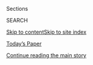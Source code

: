 <div id="app">

<div>

<div class="NYTAppHideMasthead css-zz1s19 e1suatyy0">

<div class="section css-ui9rw0 e1suatyy2">

<div class="css-11hrj97 er09x8g0">

<div class="css-6n7j50">

</div>

<span class="css-1dv1kvn">Sections</span>

<div class="css-10488qs">

<span class="css-1dv1kvn">SEARCH</span>

</div>

[Skip to content](#site-content)[Skip to site
index](#site-index)

</div>

<div class="css-10698na e1huz5gh0">

</div>

</div>

<div id="masthead-bar-one" class="section hasLinks css-15hmgas e1csuq9d3">

<div class="css-uqyvli e1csuq9d0">

</div>

<div class="css-1uqjmks e1csuq9d1">

</div>

<div class="css-9e9ivx">

[](https://myaccount.nytimes3xbfgragh.onion/auth/login?response_type=cookie&client_id=vi)

</div>

<div class="css-1bvtpon e1csuq9d2">

[Today’s Paper](https://www.nytimes3xbfgragh.onion/section/todayspaper)

</div>

</div>

</div>

</div>

<div data-aria-hidden="false">

<div id="site-content" data-role="main">

<div class="css-1ffjgkm">

</div>

<div id="top-wrapper" class="css-15p45cc eaca97t0" type="top">

<div id="top-slug" class="css-19x0jxb eaca97t1" hidden="">

Advertisement

</div>

[Continue reading the main
story](#after-top)

<div class="ad top-wrapper" style="text-align:center;height:100%;display:block;min-height:90px">

<div id="top" class="place-ad" data-position="top" data-size-key="top">

</div>

</div>

<div id="after-top">

</div>

</div>

<div id="collection-the-33119-issue" class="section css-15h4p1b e9abtgs0">

<div class="css-1j21atc e1svk9qx1">

<div class="css-fmiefx e1svk9qx2">

<div class="css-1hk7r2m eu54l5x0">

<div id="sponsor-wrapper" class="css-7a1pgi eaca97t0" type="sponsor" hidden="">

<div id="sponsor-slug" class="css-1l4mleb eaca97t1" hidden="">

Supported by

</div>

[Continue reading the main
story](#after-sponsor)

<div id="sponsor" class="ad sponsor-wrapper" style="text-align:left;height:100%;display:block">

</div>

<div id="after-sponsor">

</div>

</div>

</div>

### <span class="css-15smmd5 ezz4tcd1">[Magazine](/section/magazine)</span>

</div>

<div class="css-nfcc9b e1svk9qx3">

<div class="css-vl9dhg e1svk9qx5">

<div class="css-1nrhkj6 e1svk9qx6">

# The 3.31.19 Issue

<div class="follow-button-placeholder" data-collection-id="">

</div>

</div>

</div>

</div>

</div>

<div class="css-4svvz1 ekkqrpp0">

<div id="collection-highlights-container" class="section css-18l1u7x e46isfb1">

<div class="template-1 css-gfgt40 ekkqrpp1">

## Highlights

1.  ![<span class="css-13wzayb e1oaj3zl2"><span class="css-1dv1kvn">Credit</span></span>](https://static01.graylady3jvrrxbe.onion/images/2019/03/31/magazine/31glenda-vid-promo/31glenda-vid-promo-jumbo-v3.png)
    
    <div class="css-gjijuv">
    
    ### Feature
    
    ## [At 82, Glenda Jackson Commands the Most Powerful Role in Theater](/2019/03/27/magazine/glenda-jackson-king-lear.html)
    
    “King Lear” has long been the crowning performance for actors who
    know how to dominate a stage. As a longstanding member of
    Parliament, Jackson has unique insight into
    authority.
    
    <span class="css-1oaezp0"></span><span class="css-1q6w006 e4e4i5l3"></span><span class="css-9voj2j">By
    <span class="css-1baulvz last-byline" itemprop="name">Parul
    Sehgal</span></span>
    
    </div>

2.  ![<span class="css-1samh1w e1oaj3zl2"><span class="css-1dv1kvn">Credit</span>Source
    photograph: Jim Lo
    Scalzo/EPA</span>](https://static01.graylady3jvrrxbe.onion/images/2019/03/31/magazine/31Mag-BDS-Image1/31Mag-BDS-Image1-videoLarge.jpg)
    
    <div class="css-10wtrbd">
    
    ### Feature
    
    ## [How the Battle Over Israel and Anti-Semitism Is Fracturing American Politics](/2019/03/28/magazine/battle-over-bds-israel-palestinians-antisemitism.html)
    
    The growing prominence of the B.D.S. movement — and the backlash to
    it — is widening fault lines from college campuses to Capitol
    Hill.
    
    <span class="css-1oaezp0"></span><span class="css-1q6w006 e4e4i5l3"></span><span class="css-9voj2j">By
    <span class="css-1baulvz last-byline" itemprop="name">Nathan
    Thrall</span></span>
    
    </div>

3.  ![<span class="css-1samh1w e1oaj3zl2"><span class="css-1dv1kvn">Credit</span>Chris
    Buck for The New York
    Times</span>](https://static01.graylady3jvrrxbe.onion/images/2019/03/24/magazine/24mag-javelin-pix-slide-4I6J/24mag-javelin-pix-slide-4I6J-videoLarge-v3.png)
    
    <div class="css-10wtrbd">
    
    ### Feature
    
    ## [How to Leave the Trump White House With a Million Dollar Parachute](/2019/03/26/magazine/trump-book-javelin.html)
    
    The Washington-based literary agency Javelin has mastered the art of
    the Trump tell-all book — and come up with a blueprint for how to
    get out of the administration in one
    piece.
    
    <span class="css-1oaezp0"></span><span class="css-1q6w006 e4e4i5l3"></span><span class="css-9voj2j">By
    <span class="css-1baulvz last-byline" itemprop="name">Jason
    Zengerle</span></span>
    
    </div>

4.  ![<span class="css-1samh1w e1oaj3zl2"><span class="css-1dv1kvn">Credit</span></span>](https://static01.graylady3jvrrxbe.onion/images/2019/03/31/magazine/31mag-screenland/31mag-screenland-videoLarge-v2.gif)
    
    <div class="css-10wtrbd">
    
    ### Screenland
    
    ## [People Don’t Bribe College Officials to Help Their Kids. They Do It to Help Themselves.](/2019/03/27/magazine/people-dont-bribe-college-officials-to-help-their-kids-they-do-it-to-help-themselves.html)
    
    At least one of the students whose parents stand accused of fraud
    doesn’t appear to have been very interested in higher education in
    the first
    place.
    
    <span class="css-1oaezp0"></span><span class="css-1q6w006 e4e4i5l3"></span><span class="css-9voj2j">By
    <span class="css-1baulvz last-byline" itemprop="name">Amanda
    Hess</span></span>
    
    </div>

</div>

<div class="css-1xdhyk6 e46isfb0">

<div class="css-zk12ih ef6si7p0">

1.  ### Eat
    
    ![<span class="css-2s0ord e1oaj3zl2"><span class="css-1dv1kvn">Credit</span>Paola
    & Murray for The New York Times. Food stylist: Maggie Ruggiero. Prop
    stylist: Rebecca
    Bartoshesky.</span>](https://static01.graylady3jvrrxbe.onion/images/2019/03/31/magazine/31mag-eat-slideshow-slide-K0AE/31mag-eat-slideshow-slide-K0AE-videoLarge.png)
    
    <div class="css-10wtrbd">
    
    ## [The Startlingly Flavorful Dressing That Will Boost More Than Just Your Salads](/2019/03/27/magazine/anchovy-dressing-salad-recipe.html)
    
    Stir together a few ingredients, and you have a sauce that will
    improve boiled broccoli, leafy mustard greens, even pizza
    crusts.
    
    <span class="css-me3p27"></span><span class="css-1q6w006 e4e4i5l3"></span><span class="css-9voj2j">By
    <span class="css-1baulvz last-byline" itemprop="name">Gabrielle
    Hamilton</span></span>
    
    </div>

2.  ### The Ethicist
    
    ![<span class="css-2s0ord e1oaj3zl2"><span class="css-1dv1kvn">Credit</span>Illustration
    by Tomi
    Um</span>](https://static01.graylady3jvrrxbe.onion/images/2018/10/07/magazine/31mag-ethicist-image1/31mag-ethicist-image1-videoLarge-v21.jpg)
    
    <div class="css-10wtrbd">
    
    ## [I Detest the N.R.A. What Should I Do With My Gun?](/2019/03/26/magazine/i-detest-the-nra-what-should-i-do-with-my-gun.html)
    
    The magazine’s Ethicist columnist on disarming, what really
    demonstrates social tolerance and when to share a
    secret.
    
    <span class="css-me3p27"></span><span class="css-1q6w006 e4e4i5l3"></span><span class="css-9voj2j">By
    <span class="css-1baulvz last-byline" itemprop="name">Kwame Anthony
    Appiah</span></span>
    
    </div>

3.  ### Letter of Recommendation
    
    ![<span class="css-2s0ord e1oaj3zl2"><span class="css-1dv1kvn">Credit</span>Illustration
    by Max
    Guther</span>](https://static01.graylady3jvrrxbe.onion/images/2019/03/31/magazine/31Mag-LOR-1/31Mag-LOR-1-videoLarge.jpg)
    
    <div class="css-10wtrbd">
    
    ## [Letter of Recommendation: Revolving Restaurants](/2019/03/26/magazine/letter-of-recommendation-revolving-restaurants.html)
    
    A taste of Space Age audacity in a world that lacks
    it.
    
    <span class="css-me3p27"></span><span class="css-1q6w006 e4e4i5l3"></span><span class="css-9voj2j">By
    <span class="css-1baulvz last-byline" itemprop="name">Mitch
    Moxley</span></span>
    
    </div>

4.  ![<span class="css-2s0ord e1oaj3zl2"><span class="css-1dv1kvn">Credit</span>Christopher
    Payne</span>](https://static01.graylady3jvrrxbe.onion/images/2019/03/24/magazine/24collegepoint-promo/24collegepoint-promo-videoLarge-v3.jpg)
    
    <div class="css-10wtrbd">
    
    ## [The Daily Miracle: Finding Magic Inside The Times’s Printing Plant](/2019/03/26/magazine/daily-miracle-times-print-plant-college-point.html)
    
    The photographer Christopher Payne spent two years shooting The
    Times’s printing plant in College Point, Queens. He captured the
    craft, precision, and unexpected beauty of the newspaper printing
    process.
    
    <span class="css-me3p27"></span><span class="css-1q6w006 e4e4i5l3"></span><span class="css-9voj2j">By
    <span class="css-1baulvz" itemprop="name">Christopher Payne</span>
    and <span class="css-1baulvz last-byline" itemprop="name">Luc
    Sante</span></span>
    
    </div>

5.  ### Poem
    
    ![<span class="css-2s0ord e1oaj3zl2"><span class="css-1dv1kvn">Credit</span></span>](https://static01.graylady3jvrrxbe.onion/images/2019/03/31/magazine/31Mag-Poem-1/31Mag-Poem-1-mediumThreeByTwo225.jpg)
    
    <div class="css-10wtrbd">
    
    ## [Poem: Spring Letter from the South](/2019/03/28/magazine/poem-spring-letter-from-the-south.html)
    
    What could be more intimate than a daughter’s sharing with her
    mother the wonders of
    childbirth?
    
    <span class="css-me3p27"></span><span class="css-1q6w006 e4e4i5l3"></span><span class="css-9voj2j">By
    <span class="css-1baulvz" itemprop="name">Keetje Kuipers</span> and
    <span class="css-1baulvz last-byline" itemprop="name">Rita
    Dove</span></span>
    
    </div>

</div>

</div>

<div class="css-1xdhyk6 e46isfb0">

<div class="css-zk12ih ef6si7p0">

1.  ### Judge John Hodgman
    
    ![<span class="css-2s0ord e1oaj3zl2"><span class="css-1dv1kvn">Credit</span>Illustration
    by Louise Zergaeng
    Pomeroy</span>](https://static01.graylady3jvrrxbe.onion/images/2019/02/12/magazine/Mag-Hodgman-1/Mag-Hodgman-1-videoLarge.jpg)
    
    <div class="css-10wtrbd">
    
    ## [Judge John Hodgman on Parents Who Get Into Edibles](/2019/03/28/magazine/judge-john-hodgman-parents-marijuana-edibles.html)
    
    Should their children be
    concerned?
    
    <span class="css-me3p27"></span><span class="css-1q6w006 e4e4i5l3"></span><span class="css-9voj2j">By
    <span class="css-1baulvz last-byline" itemprop="name">Judge John
    Hodgman</span></span>
    
    </div>

2.  ### tip
    
    ![<span class="css-2s0ord e1oaj3zl2"><span class="css-1dv1kvn">Credit</span>Illustration
    by
    Radio</span>](https://static01.graylady3jvrrxbe.onion/images/2019/03/31/magazine/31Mag-Tip-1/31Mag-Tip-1-videoLarge.jpg)
    
    <div class="css-10wtrbd">
    
    ## [How to Talk to Dogs](/2019/03/26/magazine/how-to-talk-to-dogs.html)
    
    Use your normal voice (except for with puppies). Maintain eye
    contact.
    
    <span class="css-me3p27"></span><span class="css-1q6w006 e4e4i5l3"></span><span class="css-9voj2j">By
    <span class="css-1baulvz last-byline" itemprop="name">Malia
    Wollan</span></span>
    
    </div>

3.  ### Issue 3.31.19
    
    ![<span class="css-2s0ord e1oaj3zl2"><span class="css-1dv1kvn">Credit</span></span>](https://static01.graylady3jvrrxbe.onion/images/2018/04/27/magazine/31mag-btc-glenda-promo/31mag-btc-glenda-promo-videoLarge-v6.jpg)
    
    <div class="css-10wtrbd">
    
    ## [Behind the Cover: The King Becomes Her](/2019/03/27/magazine/behind-the-cover-the-king-becomes-her.html)
    
    For this issue, a look at Glenda Jackson's King Lear.
    
    <span class="css-me3p27"></span>
    
    </div>

</div>

</div>

</div>

<div id="mid1-wrapper" class="css-1mn4oms eaca97t0" type="rank">

<div id="mid1-slug" class="css-1tag3rd eaca97t1">

Advertisement

</div>

[Continue reading the main
story](#after-mid1)

<div id="mid1" class="ad mid1-wrapper" style="text-align:center;height:100%;display:block">

</div>

<div id="after-mid1">

</div>

</div>

</div>

</div>

</div>

## Site Index

<div>

</div>

## Site Information Navigation

  - [© <span>2020</span> <span>The New York Times
    Company</span>](https://help.nytimes3xbfgragh.onion/hc/en-us/articles/115014792127-Copyright-notice)

<!-- end list -->

  - [NYTCo](https://www.nytco.com/)
  - [Contact
    Us](https://help.nytimes3xbfgragh.onion/hc/en-us/articles/115015385887-Contact-Us)
  - [Work with us](https://www.nytco.com/careers/)
  - [Advertise](https://nytmediakit.com/)
  - [T Brand Studio](http://www.tbrandstudio.com/)
  - [Your Ad
    Choices](https://www.nytimes3xbfgragh.onion/privacy/cookie-policy#how-do-i-manage-trackers)
  - [Privacy](https://www.nytimes3xbfgragh.onion/privacy)
  - [Terms of
    Service](https://help.nytimes3xbfgragh.onion/hc/en-us/articles/115014893428-Terms-of-service)
  - [Terms of
    Sale](https://help.nytimes3xbfgragh.onion/hc/en-us/articles/115014893968-Terms-of-sale)
  - [Site
    Map](https://spiderbites.nytimes3xbfgragh.onion)
  - [Help](https://help.nytimes3xbfgragh.onion/hc/en-us)
  - [Subscriptions](https://www.nytimes3xbfgragh.onion/subscription?campaignId=37WXW)

</div>

</div>
